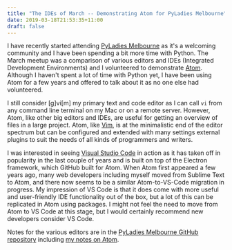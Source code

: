 ```yaml
---
title: "The IDEs of March -- Demonstrating Atom for PyLadies Melbourne"
date: 2019-03-18T21:53:35+11:00
draft: false
---
```


I have recently started attending [PyLadies Melbourne](http://melbourne.pyladies.com/) as it's a welcoming community and I have been spending a bit more time with Python. The March meetup was a comparison of various editors and IDEs (Integrated Development Environments) and I volunteered to demonstrate [Atom](https://atom.io/). Although I haven't spent a lot of time with Python yet, I have been using Atom for a few years and offered to talk about it as no one else had volunteered.

I still consider [g]vi[m] my primary text and code editor as I can call `vi` from any command line terminal on my Mac or on a remote server. However, Atom, like other big editors and IDEs, are useful for getting an overview of files in a large project. Atom, like [Vim](https://www.vim.org/), is at the minimalistic end of the editor spectrum but can be configured and extended with many settings external plugins to suit the needs of all kinds of programmers and writers.

I was interested in seeing [Visual Studio Code](https://code.visualstudio.com/) in action as it has taken off in popularity in the last couple of years and is built on top of the Electron framework, which GitHub built for Atom. When Atom first appeared a few years ago, many web developers including myself moved from Sublime Text to Atom, and there now seems to be a similar Atom-to-VS-Code migration in progress. My impression of VS Code is that it does come with more useful and user-friendly IDE functionality out of the box, but a lot of this can be replicated in Atom using packages. I might not feel the need to move from Atom to VS Code at this stage, but I would certainly recommend new developers consider VS Code.

Notes for the various editors are in the [PyLadies Melbourne GitHub repository](https://github.com/pyladiesmelbourne/ides-of-march) including [my notes on Atom](https://github.com/pyladiesmelbourne/ides-of-march/blob/master/atom-demo.md).

